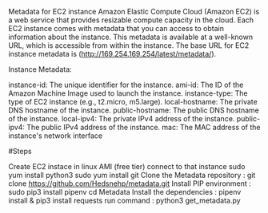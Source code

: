 Metadata for EC2 instance
Amazon Elastic Compute Cloud (Amazon EC2) is a web service that provides resizable compute capacity in the cloud. Each EC2 instance comes with metadata that you can access to obtain information about the instance. This metadata is available at a well-known URL, which is accessible from within the instance. The base URL for EC2 instance metadata is (http://169.254.169.254/latest/metadata/).

Instance Metadata:

instance-id: The unique identifier for the instance. ami-id: The ID of the Amazon Machine Image used to launch the instance. instance-type: The type of EC2 instance (e.g., t2.micro, m5.large). local-hostname: The private DNS hostname of the instance. public-hostname: The public DNS hostname of the instance. local-ipv4: The private IPv4 address of the instance. public-ipv4: The public IPv4 address of the instance. mac: The MAC address of the instance's network interface

#Steps

Create EC2 instace in linux AMI (free tier)
connect to that instance
sudo yum install python3
sudo yum install git
Clone the Metadata repository : git clone https://github.com/Hedsnehp/metadata.git
Install PIP environment : sudo pip3 install pipenv
cd Metadata
Install the dependencies : pipenv install & pip3 install requests
run command : python3 get_metadata.py
